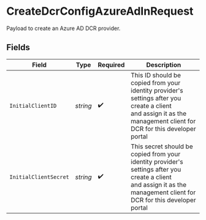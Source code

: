 # CreateDcrConfigAzureAdInRequest

Payload to create an Azure AD DCR provider.


## Fields

| Field                                                                                                                                                                   | Type                                                                                                                                                                    | Required                                                                                                                                                                | Description                                                                                                                                                             |
| ----------------------------------------------------------------------------------------------------------------------------------------------------------------------- | ----------------------------------------------------------------------------------------------------------------------------------------------------------------------- | ----------------------------------------------------------------------------------------------------------------------------------------------------------------------- | ----------------------------------------------------------------------------------------------------------------------------------------------------------------------- |
| `InitialClientID`                                                                                                                                                       | *string*                                                                                                                                                                | :heavy_check_mark:                                                                                                                                                      | This ID should be copied from your identity provider's settings after you create a client<br/>and assign it as the management client for DCR for this developer portal<br/> |
| `InitialClientSecret`                                                                                                                                                   | *string*                                                                                                                                                                | :heavy_check_mark:                                                                                                                                                      | This secret should be copied from your identity provider's settings after you create a client<br/>and assign it as the management client for DCR for this developer portal<br/> |